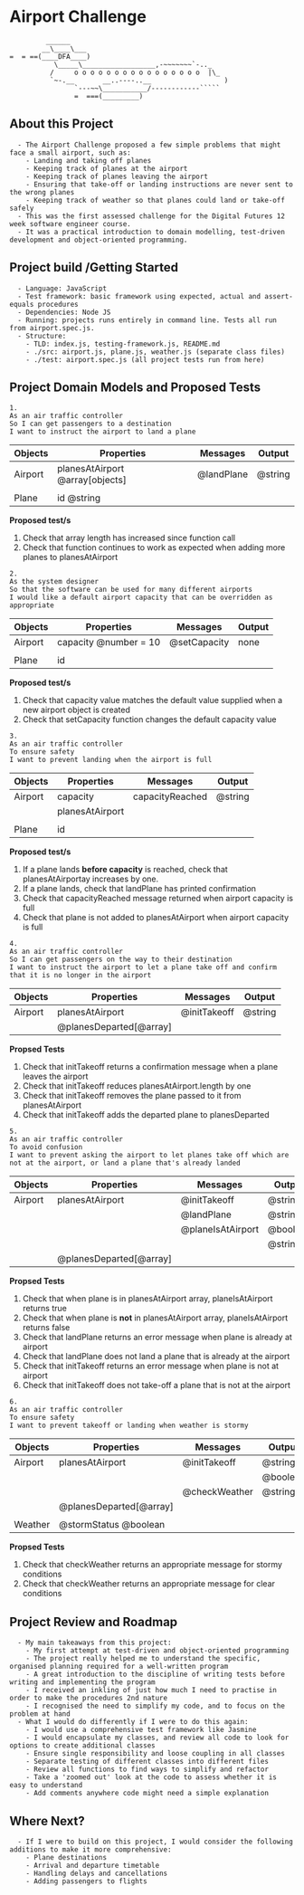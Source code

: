 # Airport Challenge

``````
         ______
        __\____\___
=  = ==(____DFA____)
           \_____\__________________,-~~~~~~~`-.._
          /     o o o o o o o o o o o o o o o o  |\_
          `~-.__       __..----..__                  )
                `---~~\___________/------------`````
                =  ===(_________)

``````

## About this Project

      - The Airport Challenge proposed a few simple problems that might face a small airport, such as:
        - Landing and taking off planes
        - Keeping track of planes at the airport
        - Keeping track of planes leaving the airport
        - Ensuring that take-off or landing instructions are never sent to the wrong planes
        - Keeping track of weather so that planes could land or take-off safely
      - This was the first assessed challenge for the Digital Futures 12 week software engineer course.
      - It was a practical introduction to domain modelling, test-driven development and object-oriented programming.

## Project build /Getting Started

      - Language: JavaScript
      - Test framework: basic framework using expected, actual and assert-equals procedures
      - Dependencies: Node JS
      - Running: projects runs entirely in command line. Tests all run from airport.spec.js.
      - Structure:
        - TLD: index.js, testing-framework.js, README.md
        - ./src: airport.js, plane.js, weather.js (separate class files)
        - ./test: airport.spec.js (all project tests run from here)

## Project Domain Models and Proposed Tests

```
1.
As an air traffic controller
So I can get passengers to a destination
I want to instruct the airport to land a plane
```

| **Objects** | **Properties**                  | **Messages** | **Output** |
| ----------- | ------------------------------- | ------------ | ---------- |
| Airport     | planesAtAirport @array[objects] | @landPlane   | @string    |
|             |                                 |              |            |
| Plane       | id @string                      |              |            |

**Proposed test/s**

1. Check that array length has increased since function call
2. Check that function continues to work as expected when adding more planes to planesAtAirport

```
2.
As the system designer
So that the software can be used for many different airports
I would like a default airport capacity that can be overridden as appropriate
```

| **Objects** | **Properties**        | **Messages** | **Output** |
| ----------- | --------------------- | ------------ | ---------- |
| Airport     | capacity @number = 10 | @setCapacity | none       |
|             |                       |              |            |
| Plane       | id                    |              |            |

**Proposed test/s**

1. Check that capacity value matches the default value supplied when a new airport object is created
2. Check that setCapacity function changes the default capacity value

```
3.
As an air traffic controller
To ensure safety
I want to prevent landing when the airport is full
```

| **Objects** | **Properties**  | **Messages**    | **Output** |
| ----------- | --------------- | --------------- | ---------- |
| Airport     | capacity        | capacityReached | @string    |
|             | planesAtAirport |                 |            |
|             |                 |                 |            |
| Plane       | id              |                 |            |

**Proposed test/s**

1. If a plane lands **before capacity** is reached, check that planesAtAirportay increases by one.
2. If a plane lands, check that landPlane has printed confirmation
3. Check that capacityReached message returned when airport capacity is full
4. Check that plane is not added to planesAtAirport when airport capacity is full

```
4.
As an air traffic controller
So I can get passengers on the way to their destination
I want to instruct the airport to let a plane take off and confirm that it is no longer in the airport
```

| **Objects** | **Properties**          | **Messages** | **Output** |
| ----------- | ----------------------- | ------------ | ---------- |
| Airport     | planesAtAirport         | @initTakeoff | @string    |
|             | @planesDeparted[@array] |              |            |

**Propsed Tests**

1. Check that initTakeoff returns a confirmation message when a plane leaves the airport
2. Check that initTakeoff reduces planesAtAirport.length by one
3. Check that initTakeoff removes the plane passed to it from planesAtAirport
4. Check that initTakeoff adds the departed plane to planesDeparted

```
5.
As an air traffic controller
To avoid confusion
I want to prevent asking the airport to let planes take off which are not at the airport, or land a plane that's already landed
```

| **Objects** | **Properties**          | **Messages**      | **Output** |
| ----------- | ----------------------- | ----------------- | ---------- |
| Airport     | planesAtAirport         | @initTakeoff      | @string    |
|             |                         | @landPlane        | @string    |
|             |                         | @planeIsAtAirport | @boolean   |
|             |                         |                   | @string    |
|             | @planesDeparted[@array] |                   |            |

**Propsed Tests**

1. Check that when plane is in planesAtAirport array, planeIsAtAirport returns true
2. Check that when plane is **not** in planesAtAirport array, planeIsAtAirport returns false
3. Check that landPlane returns an error message when plane is already at airport
4. Check that landPlane does not land a plane that is already at the airport
5. Check that initTakeoff returns an error message when plane is not at airport
6. Check that initTakeoff does not take-off a plane that is not at the airport

```
6.
As an air traffic controller
To ensure safety
I want to prevent takeoff or landing when weather is stormy
```

| **Objects** | **Properties**          | **Messages**  | **Output** |
| ----------- | ----------------------- | ------------- | ---------- |
| Airport     | planesAtAirport         | @initTakeoff  | @string    |
|             |                         |               | @boolean   |
|             |                         | @checkWeather | @string    |
|             | @planesDeparted[@array] |               |            |
|             |                         |               |            |
| Weather     | @stormStatus @boolean   |               |            |

**Propsed Tests**

1. Check that checkWeather returns an appropriate message for stormy conditions
2. Check that checkWeather returns an appropriate message for clear conditions

## Project Review and Roadmap

      - My main takeaways from this project:
        - My first attempt at test-driven and object-oriented programming
        - The project really helped me to understand the specific, organised planning required for a well-written program
        - A great introduction to the discipline of writing tests before writing and implementing the program
        - I received an inkling of just how much I need to practise in order to make the procedures 2nd nature
        - I recognised the need to simplify my code, and to focus on the problem at hand
      - What I would do differently if I were to do this again:
        - I would use a comprehensive test framework like Jasmine
        - I would encapsulate my classes, and review all code to look for options to create additional classes
        - Ensure single responsibility and loose coupling in all classes
        - Separate testing of different classes into different files
        - Review all functions to find ways to simplify and refactor
        - Take a 'zoomed out' look at the code to assess whether it is easy to understand
        - Add comments anywhere code might need a simple explanation

## Where Next?

      - If I were to build on this project, I would consider the following additions to make it more comprehensive:
        - Plane destinations
        - Arrival and departure timetable
        - Handling delays and cancellations
        - Adding passengers to flights
